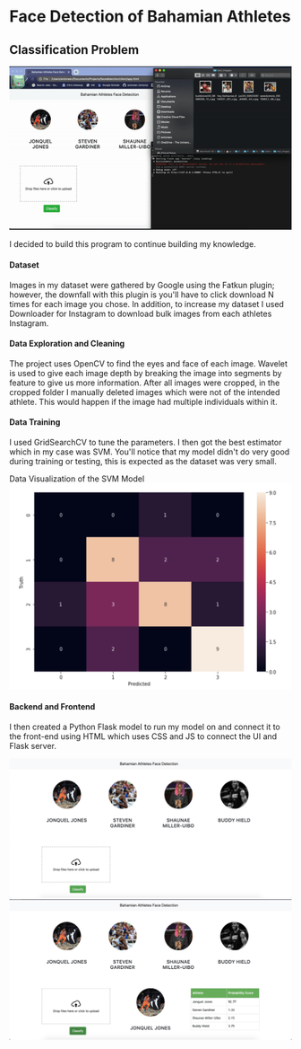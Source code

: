 # Face Detection of Bahamian Athletes
<h2>Classification Problem</h2>

![Overview Gif](https://github.com/antoneev/facedetection/blob/master/images/app-overview.gif)

I decided to build this program to continue building my knowledge. 

#### Dataset
Images in my dataset were gathered by Google using the Fatkun plugin; however, the downfall with this plugin is you'll have to click download N times for each image you chose. 
In addition, to increase my dataset I used Downloader for Instagram to download bulk images from each athletes Instagram.

#### Data Exploration and Cleaning 
The project uses OpenCV to find the eyes and face of each image. Wavelet is used to give each image depth by breaking the image into segments by feature to give us more information. 
After all images were cropped, in the cropped folder I manually deleted images which were not of the intended athlete. This would happen if the image had multiple individuals within it. 

#### Data Training 
I used GridSearchCV to tune the parameters. I then got the best estimator which in my case was SVM. You'll notice that my model didn't do very good during training or testing, this is expected as the dataset was very small.

Data Visualization of the SVM Model
![Image of Data Visualization](https://github.com/antoneev/facedetection/blob/master/images/datavisualization.png)


#### Backend and Frontend
I then created a Python Flask model to run my model on and connect it to the front-end using HTML which uses CSS and JS to connect the UI and Flask server. 

![Image of Initial App](https://github.com/antoneev/facedetection/blob/master/images/app.png)
![Image of  App Output ](https://github.com/antoneev/facedetection/blob/master/images/app-output.png)

